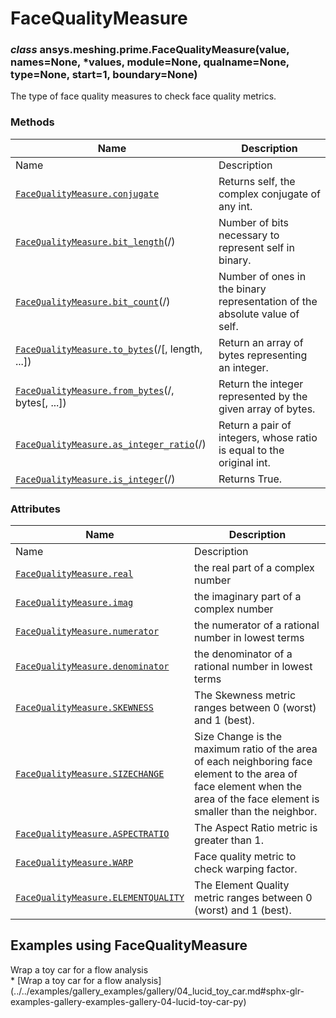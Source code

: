 # FaceQualityMeasure

<a id="ansys.meshing.prime.FaceQualityMeasure"></a>

### *class* ansys.meshing.prime.FaceQualityMeasure(value, names=None, \*values, module=None, qualname=None, type=None, start=1, boundary=None)

The type of face quality measures to check face quality metrics.

<!-- !! processed by numpydoc !! -->

### Methods

| Name | Description |
|----------------------------------------------------------------------------------------------------------------------------------------------------------------|----------------------------------------------------------------------------|
| Name | Description |
| [`FaceQualityMeasure.conjugate`](ansys.meshing.prime.FaceQualityMeasure.conjugate.md#ansys.meshing.prime.FaceQualityMeasure.conjugate)                         | Returns self, the complex conjugate of any int.                            |
| [`FaceQualityMeasure.bit_length`](ansys.meshing.prime.FaceQualityMeasure.bit_length.md#ansys.meshing.prime.FaceQualityMeasure.bit_length)(/)                   | Number of bits necessary to represent self in binary.                      |
| [`FaceQualityMeasure.bit_count`](ansys.meshing.prime.FaceQualityMeasure.bit_count.md#ansys.meshing.prime.FaceQualityMeasure.bit_count)(/)                      | Number of ones in the binary representation of the absolute value of self. |
| [`FaceQualityMeasure.to_bytes`](ansys.meshing.prime.FaceQualityMeasure.to_bytes.md#ansys.meshing.prime.FaceQualityMeasure.to_bytes)(/[, length, ...])          | Return an array of bytes representing an integer.                          |
| [`FaceQualityMeasure.from_bytes`](ansys.meshing.prime.FaceQualityMeasure.from_bytes.md#ansys.meshing.prime.FaceQualityMeasure.from_bytes)(/, bytes[, ...])     | Return the integer represented by the given array of bytes.                |
| [`FaceQualityMeasure.as_integer_ratio`](ansys.meshing.prime.FaceQualityMeasure.as_integer_ratio.md#ansys.meshing.prime.FaceQualityMeasure.as_integer_ratio)(/) | Return a pair of integers, whose ratio is equal to the original int.       |
| [`FaceQualityMeasure.is_integer`](ansys.meshing.prime.FaceQualityMeasure.is_integer.md#ansys.meshing.prime.FaceQualityMeasure.is_integer)(/)                   | Returns True.                                                              |

### Attributes

| Name | Description |
|-------------------------------------------------------------------------------------------------------------------------------------------------------|---------------------------------------------------------------------------------------------------------------------------------------------------------------------------|
| Name | Description |
| [`FaceQualityMeasure.real`](ansys.meshing.prime.FaceQualityMeasure.real.md#ansys.meshing.prime.FaceQualityMeasure.real)                               | the real part of a complex number                                                                                                                                         |
| [`FaceQualityMeasure.imag`](ansys.meshing.prime.FaceQualityMeasure.imag.md#ansys.meshing.prime.FaceQualityMeasure.imag)                               | the imaginary part of a complex number                                                                                                                                    |
| [`FaceQualityMeasure.numerator`](ansys.meshing.prime.FaceQualityMeasure.numerator.md#ansys.meshing.prime.FaceQualityMeasure.numerator)                | the numerator of a rational number in lowest terms                                                                                                                        |
| [`FaceQualityMeasure.denominator`](ansys.meshing.prime.FaceQualityMeasure.denominator.md#ansys.meshing.prime.FaceQualityMeasure.denominator)          | the denominator of a rational number in lowest terms                                                                                                                      |
| [`FaceQualityMeasure.SKEWNESS`](ansys.meshing.prime.FaceQualityMeasure.SKEWNESS.md#ansys.meshing.prime.FaceQualityMeasure.SKEWNESS)                   | The Skewness metric ranges between 0 (worst) and 1 (best).                                                                                                                |
| [`FaceQualityMeasure.SIZECHANGE`](ansys.meshing.prime.FaceQualityMeasure.SIZECHANGE.md#ansys.meshing.prime.FaceQualityMeasure.SIZECHANGE)             | Size Change is the maximum ratio of the area of each neighboring face element to the area of face element when the area of the face element is smaller than the neighbor. |
| [`FaceQualityMeasure.ASPECTRATIO`](ansys.meshing.prime.FaceQualityMeasure.ASPECTRATIO.md#ansys.meshing.prime.FaceQualityMeasure.ASPECTRATIO)          | The Aspect Ratio metric is greater than 1.                                                                                                                                |
| [`FaceQualityMeasure.WARP`](ansys.meshing.prime.FaceQualityMeasure.WARP.md#ansys.meshing.prime.FaceQualityMeasure.WARP)                               | Face quality metric to check warping factor.                                                                                                                              |
| [`FaceQualityMeasure.ELEMENTQUALITY`](ansys.meshing.prime.FaceQualityMeasure.ELEMENTQUALITY.md#ansys.meshing.prime.FaceQualityMeasure.ELEMENTQUALITY) | The Element Quality metric ranges between 0 (worst) and 1 (best).                                                                                                         |

<a id="examples-using-facequalitymeasure"></a>

## Examples using FaceQualityMeasure

<div class="sphx-glr-thumbnails">
<!-- thumbnail-parent-div-open --><div class="sphx-glr-thumbcontainer" tooltip="Summary: This example demonstrates how to wrap a toy car for a flow analysis.">  <div class="sphx-glr-thumbnail-title">Wrap a toy car for a flow analysis</div>
</div>
* [Wrap a toy car for a flow analysis](../../examples/gallery_examples/gallery/04_lucid_toy_car.md#sphx-glr-examples-gallery-examples-gallery-04-lucid-toy-car-py)

<!-- thumbnail-parent-div-close --></div>
<!-- vale on -->
